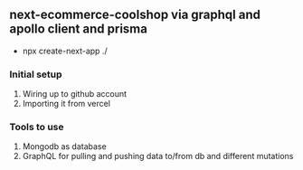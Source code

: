 ## next-ecommerce-coolshop via graphql and apollo client and prisma

- npx create-next-app ./

### Initial setup

1. Wiring up to github account
2. Importing it from vercel

### Tools to use

1. Mongodb as database
2. GraphQL for pulling and pushing data to/from db and different mutations
